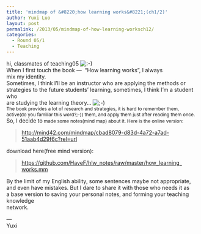 ```yaml
---
title: 'mindmap of &#8220;how learning works&#8221;(ch1/2)'
author: Yuxi Luo
layout: post
permalink: /2013/05/mindmap-of-how-learning-worksch12/
categories:
  - Round 05/1
  - Teaching
---
```

<div>
  hi, classmates of teaching05 <img src="http://localhost:8080/wp-includes/images/smilies/icon_smile.gif" alt=":-)" class="wp-smiley" />
</div>



<div>
  When I first touch the book &#8212;  &#8220;How learning works&#8221;, I always mix my identity.
</div>

<div>
  Sometimes, I think I&#8217;ll be an instructor who are applying the methods or
</div>

<div>
  strategies to the future students&#8217; learning, sometimes, I think I&#8217;m a student who
</div>

<div>
  are studying the learning theory&#8230; <img src="http://localhost:8080/wp-includes/images/smilies/icon_wink.gif" alt=";-)" class="wp-smiley" />
</div>



<div>
  <span style="font-size: 12px;">The book provides a lot of research and strategies, it is hard to remember them, </span>
</div>

<div>
  <span style="font-size: 12px;">active(do you familiar this word?;-)) them, and apply them just after reading them once.</span>
</div>

<div>
  So, I decide to<span style="font-size: 12px;"> made some notes(mind map) about it. Here is the online version:</span>
</div>



> <div>
>   <a href="http://mind42.com/mindmap/cbad8079-d83d-4a72-a7ad-51aab4d29f6c?rel=url" target="_blank">http://mind42.com/mindmap/<wbr />cbad8079-d83d-4a72-a7ad-<wbr />51aab4d29f6c?rel=url</a>
> </div>

<div>
  </p> <div>
    download here(free mind version):
  </div>
  
  <blockquote>
    <div>
      <a href="https://github.com/HaveF/hlw_notes/raw/master/how_learning_works.mm" target="_blank">https://github.com/HaveF/hlw_<wbr />notes/raw/master/how_learning_<wbr />works.mm</a>
    </div>
  </blockquote>
  
  <div>
  </div>
  
  <p>
  </p>
  
  <div>
    By the limit of my English ability, some sentences maybe not appropriate,
  </div>
  
  <div>
    and even have mistakes. But I dare to share it with those who needs it as
  </div>
  
  <div>
    a base version to saving your personal notes, and forming your teaching knowledge
  </div>
  
  <div>
    network.
  </div>
  
  <div>
  </div>
  
  <p>
  </p>
  
  <div>
    &#8212;
  </div>
  
  <div>
    Yuxi
  </div>
</div>